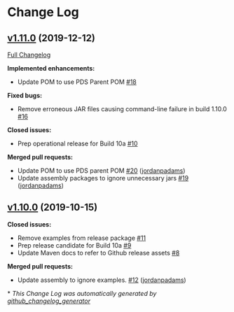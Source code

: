 # Change Log

## [v1.11.0](https://github.com/NASA-PDS-Incubator/transform/tree/v1.11.0) (2019-12-12)
[Full Changelog](https://github.com/NASA-PDS-Incubator/transform/compare/v1.10.0...v1.11.0)

**Implemented enhancements:**

- Update POM to use PDS Parent POM [\#18](https://github.com/NASA-PDS-Incubator/transform/issues/18)

**Fixed bugs:**

- Remove erroneous JAR files causing command-line failure in build 1.10.0 [\#16](https://github.com/NASA-PDS-Incubator/transform/issues/16)

**Closed issues:**

- Prep operational release for Build 10a [\#10](https://github.com/NASA-PDS-Incubator/transform/issues/10)

**Merged pull requests:**

- Update POM to use PDS parent POM [\#20](https://github.com/NASA-PDS-Incubator/transform/pull/20) ([jordanpadams](https://github.com/jordanpadams))
- Update assembly packages to ignore unnecessary jars [\#19](https://github.com/NASA-PDS-Incubator/transform/pull/19) ([jordanpadams](https://github.com/jordanpadams))

## [v1.10.0](https://github.com/NASA-PDS-Incubator/transform/tree/v1.10.0) (2019-10-15)
**Closed issues:**

- Remove examples from release package [\#11](https://github.com/NASA-PDS-Incubator/transform/issues/11)
- Prep release candidate for Build 10a [\#9](https://github.com/NASA-PDS-Incubator/transform/issues/9)
- Update Maven docs to refer to Github release assets [\#8](https://github.com/NASA-PDS-Incubator/transform/issues/8)

**Merged pull requests:**

- Update assembly to ignore examples. [\#12](https://github.com/NASA-PDS-Incubator/transform/pull/12) ([jordanpadams](https://github.com/jordanpadams))



\* *This Change Log was automatically generated by [github_changelog_generator](https://github.com/skywinder/Github-Changelog-Generator)*